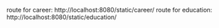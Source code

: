 route for career: http://localhost:8080/static/career/
route for education: http://localhost:8080/static/education/